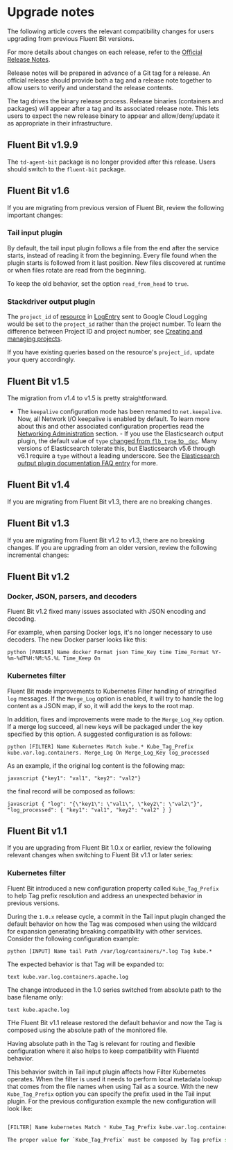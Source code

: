 # Upgrade notes

The following article covers the relevant compatibility changes for users upgrading from previous Fluent Bit versions.

For more details about changes on each release, refer to the [Official Release Notes](https://fluentbit.io/announcements/).

Release notes will be prepared in advance of a Git tag for a release. An official release should provide both a tag and a release note together to allow users to verify and understand the release contents.

The tag drives the binary release process. Release binaries (containers and packages) will appear after a tag and its associated release note. This lets users to expect the new release binary to appear and allow/deny/update it as appropriate in their infrastructure.

## Fluent Bit v1.9.9

The `td-agent-bit` package is no longer provided after this release. Users should switch to the `fluent-bit` package.

## Fluent Bit v1.6

If you are migrating from previous version of Fluent Bit, review the following important changes:

### Tail input plugin

By default, the tail input plugin follows a file from the end after the service starts, instead of reading it from the beginning. Every file found when the plugin starts is followed from it last position. New files discovered at runtime or when files rotate are read from the beginning.

To keep the old behavior, set the option `read_from_head` to `true`.

### Stackdriver output plugin

The `project_id` of [resource](https://cloud.google.com/logging/docs/reference/v2/rest/v2/MonitoredResource) in [LogEntry](https://cloud.google.com/logging/docs/reference/v2/rest/v2/LogEntry) sent to Google Cloud Logging would be set to the `project_id` rather than the project number. To learn the difference between Project ID and project number, see [Creating and managing projects](https://cloud.google.com/resource-manager/docs/creating-managing-projects#before_you_begin).

If you have existing queries based on the resource's `project_id,` update your query accordingly.

## Fluent Bit v1.5

The migration from v1.4 to v1.5 is pretty straightforward.

- The `keepalive` configuration mode has been renamed to `net.keepalive`. Now, all Network I/O keepalive is enabled by default. To learn more about this and other associated configuration properties read the [Networking Administration](https://docs.fluentbit.io/manual/administration/networking#tcp-keepalive) section. - If you use the Elasticsearch output plugin, the default value of `type` [changed from `flb_type` to `_doc`](https://github.com/fluent/fluent-bit/commit/04ed3d8104ca8a2f491453777ae6e38e5377817e#diff-c9ae115d3acaceac5efb949edbb21196). Many versions of Elasticsearch tolerate this, but Elasticsearch v5.6 through v6.1 require a `type` without a leading underscore. See the [Elasticsearch output plugin documentation FAQ entry](https://docs.fluentbit.io/manual/pipeline/outputs/elasticsearch#faq-underscore) for more.

## Fluent Bit v1.4

If you are migrating from Fluent Bit v1.3, there are no breaking changes.

## Fluent Bit v1.3

If you are migrating from Fluent Bit v1.2 to v1.3, there are no breaking changes. If you are upgrading from an older version, review the following incremental changes:

## Fluent Bit v1.2

### Docker, JSON, parsers, and decoders

Fluent Bit v1.2 fixed many issues associated with JSON encoding and decoding.

For example, when parsing Docker logs, it's no longer necessary to use decoders. The new Docker parser looks like this:

```python [PARSER] Name docker Format json Time_Key time Time_Format %Y-%m-%dT%H:%M:%S.%L Time_Keep On ```

### Kubernetes filter

Fluent Bit made improvements to Kubernetes Filter handling of stringified `log` messages. If the `Merge_Log` option is enabled, it will try to handle the log content as a JSON map, if so, it will add the keys to the root map.

In addition, fixes and improvements were made to the `Merge_Log_Key` option. If a merge log succeed, all new keys will be packaged under the key specified by this option. A suggested configuration is as follows:

```python [FILTER] Name Kubernetes Match kube.* Kube_Tag_Prefix kube.var.log.containers. Merge_Log On Merge_Log_Key log_processed ```

As an example, if the original log content is the following map:

```javascript {"key1": "val1", "key2": "val2"} ```

the final record will be composed as follows:

```javascript { "log": "{\"key1\": \"val1\", \"key2\": \"val2\"}", "log_processed": { "key1": "val1", "key2": "val2" } } ```

## Fluent Bit v1.1

If you are upgrading from Fluent Bit 1.0.x or earlier, review the following relevant changes when switching to Fluent Bit v1.1 or later series:

### Kubernetes filter

Fluent Bit introduced a new configuration property called `Kube_Tag_Prefix` to help Tag prefix resolution and address an unexpected behavior in previous versions.

During the `1.0.x` release cycle, a commit in the Tail input plugin changed the default behavior on how the Tag was composed when using the wildcard for expansion generating breaking compatibility with other services. Consider the following configuration example:

```python [INPUT] Name tail Path /var/log/containers/*.log Tag kube.* ```

The expected behavior is that Tag will be expanded to:

```text kube.var.log.containers.apache.log ```

The change introduced in the 1.0 series switched from absolute path to the base filename only:

```text kube.apache.log ```

THe Fluent Bit v1.1 release restored the default behavior and now the Tag is composed using the absolute path of the monitored file.

Having absolute path in the Tag is relevant for routing and flexible configuration where it also helps to keep compatibility with Fluentd behavior.

This behavior switch in Tail input plugin affects how Filter Kubernetes operates. When the filter is used it needs to perform local metadata lookup that comes from the file names when using Tail as a source. With the new `Kube_Tag_Prefix` option you can specify the prefix used in the Tail input plugin. For the previous configuration example the new configuration will look like:

```python [INPUT] Name tail Path /var/log/containers/*.log Tag kube.*

[FILTER] Name kubernetes Match * Kube_Tag_Prefix kube.var.log.containers. ```

The proper value for `Kube_Tag_Prefix` must be composed by Tag prefix set in Tail input plugin plus the converted monitored directory replacing slashes with dots.
